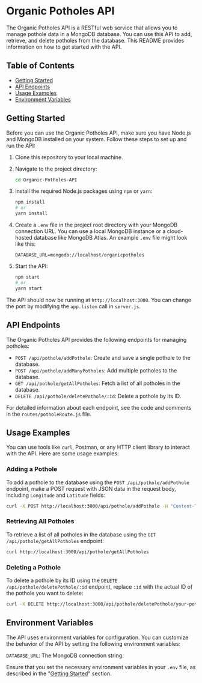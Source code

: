 # Organic Potholes API

The Organic Potholes API is a RESTful web service that allows you to manage pothole data in a MongoDB database. You can use this API to add, retrieve, and delete potholes from the database. This README provides information on how to get started with the API.

## Table of Contents

- [Getting Started](#getting-started)
- [API Endpoints](#api-endpoints)
- [Usage Examples](#usage-examples)
- [Environment Variables](#environment-variables)

## Getting Started

Before you can use the Organic Potholes API, make sure you have Node.js and MongoDB installed on your system. Follow these steps to set up and run the API:

1. Clone this repository to your local machine.

2. Navigate to the project directory:

   ```bash
   cd Organic-Potholes-API
   ```

3. Install the required Node.js packages using `npm` or `yarn`:

   ```bash
   npm install
   # or
   yarn install
   ```

4. Create a `.env` file in the project root directory with your MongoDB connection URL. You can use a local MongoDB instance or a cloud-hosted database like MongoDB Atlas. An example `.env` file might look like this:

   ```env
   DATABASE_URL=mongodb://localhost/organicpotholes
   ```

5. Start the API:

   ```bash
   npm start
   # or
   yarn start
   ```

The API should now be running at `http://localhost:3000`. You can change the port by modifying the `app.listen` call in `server.js`.

## API Endpoints

The Organic Potholes API provides the following endpoints for managing potholes:

- `POST /api/pothole/addPothole`: Create and save a single pothole to the database.
- `POST /api/pothole/addManyPotholes`: Add multiple potholes to the database.
- `GET /api/pothole/getAllPotholes`: Fetch a list of all potholes in the database.
- `DELETE /api/pothole/deletePothole/:id`: Delete a pothole by its ID.

For detailed information about each endpoint, see the code and comments in the `routes/potholeRoute.js` file.

## Usage Examples

You can use tools like `curl`, Postman, or any HTTP client library to interact with the API. Here are some usage examples:

### Adding a Pothole

To add a pothole to the database using the `POST /api/pothole/addPothole` endpoint, make a POST request with JSON data in the request body, including `Longitude` and `Latitude` fields:

```bash
curl -X POST http://localhost:3000/api/pothole/addPothole -H "Content-Type: application/json" -d '{"Longitude": "123.456", "Latitude": "789.123"}'
```

### Retrieving All Potholes

To retrieve a list of all potholes in the database using the `GET /api/pothole/getAllPotholes` endpoint:

```bash
curl http://localhost:3000/api/pothole/getAllPotholes
```

### Deleting a Pothole

To delete a pothole by its ID using the `DELETE /api/pothole/deletePothole/:id` endpoint, replace `:id` with the actual ID of the pothole you want to delete:

```bash
curl -X DELETE http://localhost:3000/api/pothole/deletePothole/your-pothole-id
```

## Environment Variables

The API uses environment variables for configuration. You can customize the behavior of the API by setting the following environment variables:

`DATABASE_URL`: The MongoDB connection string.

Ensure that you set the necessary environment variables in your `.env` file, as described in the "[Getting Started](#getting-started)" section.
